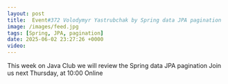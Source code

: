 ```yaml
---
layout: post
title:  Event#372 Volodymyr Yastrubchak by Spring data JPA pagination
image: /images/feed.jpg
tags: [Spring, JPA, pagination]
date: 2025-06-02 23:27:26 +0000
video: 
---
```


This week on Java Club we will review the Spring data JPA pagination
Join us next Thursday, at 10:00 Online
